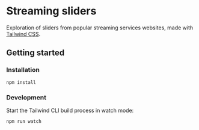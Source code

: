 # Streaming sliders

Exploration of sliders from popular streaming services websites, made with [Tailwind CSS](https://tailwindcss.com/).

## Getting started

### Installation

```
npm install
```

### Development

Start the Tailwind CLI build process in watch mode:

```
npm run watch
```

